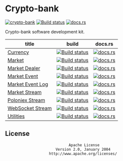 # Crypto-bank

[![crypto-bank](https://img.shields.io/badge/project-crypto%20bank-blue.svg?style=flat-square)](//github.com/crypto-bank)
[![Build status](https://travis-ci.org/crypto-bank/crypto-bank.svg?branch=master)](https://travis-ci.org/crypto-bank/crypto-bank)
[![docs.rs](https://docs.rs/crypto-bank/badge.svg)](https://docs.rs/crypto-bank)

Crypto-bank software development kit.

|  title           | build  | docs.rs  |
|------------------|---|---|
| [Currency](https://github.com/crypto-bank/crypto-currency) | [![Build status](https://travis-ci.org/crypto-bank/crypto-currency.svg?branch=master)](https://travis-ci.org/crypto-bank/crypto-currency) | [![docs.rs](https://docs.rs/crypto-currency/badge.svg)](https://docs.rs/crypto-currency)  |
| [Market](https://github.com/crypto-bank/crypto-market) | [![Build status](https://travis-ci.org/crypto-bank/crypto-market.svg?branch=master)](https://travis-ci.org/crypto-bank/crypto-market) | [![docs.rs](https://docs.rs/crypto-market/badge.svg)](https://docs.rs/crypto-market)  |
| [Market Dealer](https://github.com/crypto-bank/crypto-market-dealer) | [![Build status](https://travis-ci.org/crypto-bank/crypto-market-dealer.svg?branch=master)](https://travis-ci.org/crypto-bank/crypto-market-dealer) | [![docs.rs](https://docs.rs/crypto-market-dealer/badge.svg)](https://docs.rs/crypto-market-dealer)  |
| [Market Event](https://github.com/crypto-bank/crypto-market-event) | [![Build status](https://travis-ci.org/crypto-bank/crypto-market-event.svg?branch=master)](https://travis-ci.org/crypto-bank/crypto-market-event) | [![docs.rs](https://docs.rs/crypto-market-event/badge.svg)](https://docs.rs/crypto-market-event)  |
| [Market Event Log](https://github.com/crypto-bank/crypto-market-event-log) | [![Build status](https://travis-ci.org/crypto-bank/crypto-market-event-log.svg?branch=master)](https://travis-ci.org/crypto-bank/crypto-market-event-log) | [![docs.rs](https://docs.rs/crypto-market-event-log/badge.svg)](https://docs.rs/crypto-market-event-log)  |
| [Market Stream](https://github.com/crypto-bank/crypto-market-stream) | [![Build status](https://travis-ci.org/crypto-bank/crypto-market-stream.svg?branch=master)](https://travis-ci.org/crypto-bank/crypto-market-stream) | [![docs.rs](https://docs.rs/crypto-market-stream/badge.svg)](https://docs.rs/crypto-market-stream)  |
| [Poloniex Stream](https://github.com/crypto-bank/crypto-market-stream-poloniex) | [![Build status](https://travis-ci.org/crypto-bank/crypto-market-stream-poloniex.svg?branch=master)](https://travis-ci.org/crypto-bank/crypto-market-stream-poloniex) | [![docs.rs](https://docs.rs/crypto-market-stream-poloniex/badge.svg)](https://docs.rs/crypto-market-stream-poloniex)  |
| [WebSocket Stream](https://github.com/crypto-bank/crypto-market-stream-ws) | [![Build status](https://travis-ci.org/crypto-bank/crypto-market-stream-ws.svg?branch=master)](https://travis-ci.org/crypto-bank/crypto-market-stream-ws) | [![docs.rs](https://docs.rs/crypto-market-stream-ws/badge.svg)](https://docs.rs/crypto-market-stream-ws)  |
| [Utilities](https://github.com/crypto-bank/crypto-util) | [![Build status](https://travis-ci.org/crypto-bank/crypto-util.svg?branch=master)](https://travis-ci.org/crypto-bank/crypto-util) | [![docs.rs](https://docs.rs/crypto-util/badge.svg)](https://docs.rs/crypto-util)  |

## License

                                 Apache License
                           Version 2.0, January 2004
                        http://www.apache.org/licenses/
